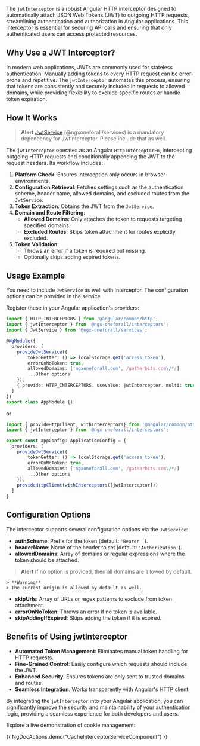 The `jwtInterceptor` is a robust Angular HTTP interceptor designed to automatically attach JSON Web Tokens (JWT) to outgoing HTTP requests, streamlining authentication and authorization in Angular applications. This interceptor is essential for securing API calls and ensuring that only authenticated users can access protected resources.

## Why Use a JWT Interceptor?

In modern web applications, JWTs are commonly used for stateless authentication. Manually adding tokens to every HTTP request can be error-prone and repetitive. The `jwtInterceptor` automates this process, ensuring that tokens are consistently and securely included in requests to allowed domains, while providing flexibility to exclude specific routes or handle token expiration.

## How It Works

> **Alert**
> [JwtService](/services/jwt) (@ngxoneforall/services) is a mandatory dependency for JwtInterceptor. Please include that as well.

The `jwtInterceptor` operates as an Angular `HttpInterceptorFn`, intercepting outgoing HTTP requests and conditionally appending the JWT to the request headers. Its workflow includes:

1. **Platform Check**: Ensures interception only occurs in browser environments.
2. **Configuration Retrieval**: Fetches settings such as the authentication scheme, header name, allowed domains, and excluded routes from the `JwtService`.
3. **Token Extraction**: Obtains the JWT from the `JwtService`.
4. **Domain and Route Filtering**: 
    - **Allowed Domains**: Only attaches the token to requests targeting specified domains.
    - **Excluded Routes**: Skips token attachment for routes explicitly excluded.
5. **Token Validation**: 
    - Throws an error if a token is required but missing.
    - Optionally skips adding expired tokens.

## Usage Example

You need to include `JwtService` as well with Interceptor. The configuration options can be provided in the service

Register these in your Angular application's providers:

```typescript
import { HTTP_INTERCEPTORS } from '@angular/common/http';
import { jwtInterceptor } from '@ngx-oneforall/interceptors';
import { JwtService } from '@ngx-oneforall/services';

@NgModule({
  providers: [
    provideJwtService({
        tokenGetter: () => localStorage.get('access_token'),
        errorOnNoToken: true,
        allowedDomains: ['ngxoneforall.com', /gatherbits.com\/*/]
        ...Other options
    }),
    { provide: HTTP_INTERCEPTORS, useValue: jwtInterceptor, multi: true }
  ]
})
export class AppModule {}
```

or 

```typescript
import { provideHttpClient, withInterceptors} from '@angular/common/http';
import { jwtInterceptor } from '@ngx-oneforall/interceptors';

export const appConfig: ApplicationConfig = {
  providers: [
    provideJwtService({
        tokenGetter: () => localStorage.get('access_token'),
        errorOnNoToken: true,
        allowedDomains: ['ngxoneforall.com', /gatherbits.com\/*/]
        ...Other options
    }),
    provideHttpClient(withInterceptors([jwtInterceptor]))
  ]
}
```

## Configuration Options

The interceptor supports several configuration options via the `JwtService`:

- **authScheme**: Prefix for the token (default: `'Bearer '`).
- **headerName**: Name of the header to set (default: `'Authorization'`).
- **allowedDomains**: Array of domains or regular expressions where the token should be attached.
> **Alert**
> If no option is provided, then all domains are allowed by default.

    > **Warning**
    > The current origin is allowed by default as well.

- **skipUrls**: Array of URLs or regex patterns to exclude from token attachment.
- **errorOnNoToken**: Throws an error if no token is available.
- **skipAddingIfExpired**: Skips adding the token if it is expired.

## Benefits of Using jwtInterceptor

- **Automated Token Management**: Eliminates manual token handling for HTTP requests.
- **Fine-Grained Control**: Easily configure which requests should include the JWT.
- **Enhanced Security**: Ensures tokens are only sent to trusted domains and routes.
- **Seamless Integration**: Works transparently with Angular's HTTP client.

By integrating the `jwtInterceptor` into your Angular application, you can significantly improve the security and maintainability of your authentication logic, providing a seamless experience for both developers and users.



Explore a live demonstration of cookie management:

{{ NgDocActions.demo("CacheInterceptorServiceComponent") }}